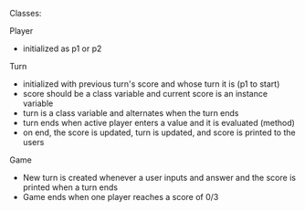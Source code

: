 Classes:

Player
- initialized as p1 or p2

Turn
- initialized with previous turn's score and whose turn it is (p1 to start)
- score should be a class variable and current score is an instance variable
- turn is a class variable and alternates when the turn ends
- turn ends when active player enters a value and it is evaluated (method)
- on end, the score is updated, turn is updated, and score is printed to the users 

Game
- New turn is created whenever a user inputs and answer and the score is printed when a turn ends
- Game ends when one player reaches a score of 0/3